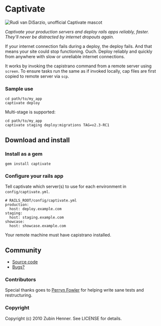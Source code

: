 Captivate
=========

![Rudi van DiSarzio, unofficial Captivate mascot](http://zenlunacy.com/Rudi-van-DiSarzio.jpg "Rudi van DiSarzio, unofficial Captivate mascot")

*Captivate your production servers and deploy rails apps reliably, faster.
They'll never be distracted by internet dropouts again.*

If your internet connection fails during a deploy, the deploy fails. And that
means your site could stop functioning. Ouch. Deploy reliably and quickly from
anywhere with slow or unreliable internet connections.

It works by invoking the capistrano command from a remote server using
`screen`. To ensure tasks run the same as if invoked locally, cap files are
first copied to remote server via `scp`.

### Sample use

    cd path/to/my_app
    captivate deploy

Multi-stage is supported:

    cd path/to/my_app
    captivate staging deploy:migrations TAG=v2.3-RC1

Download and install
--------------------

### Install as a gem

    gem install captivate

### Configure your rails app

Tell captivate which server(s) to use for each environment in
`config/captivate.yml`.

    # RAILS_ROOT/config/captivate.yml
    production:
      host: deploy.example.com
    staging:
      host: staging.example.com
    showcase:
      host: showcase.example.com

Your remote machine must have capistrano installed.

Community
---------

* [Source code](http://github.com/zubin/captivate)
* [Bugs?](http://github.com/zubin/captivate/issues)

### Contributors

Special thanks goes to [Perryn Fowler](http://github.com/perryn) for helping
write sane tests and restructuring.


### Copyright

Copyright (c) 2010 Zubin Henner. See LICENSE for details.

